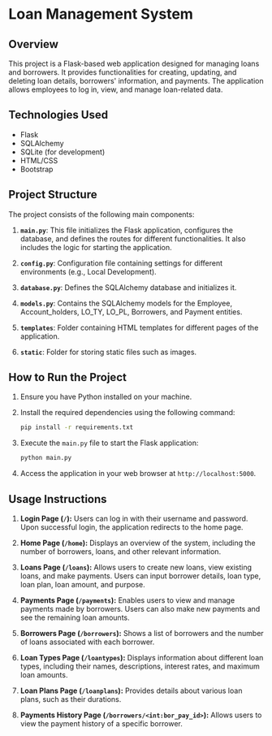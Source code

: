 # Loan Management System

## Overview

This project is a Flask-based web application designed for managing loans and borrowers. It provides functionalities for creating, updating, and deleting loan details, borrowers' information, and payments. The application allows employees to log in, view, and manage loan-related data.

## Technologies Used

- Flask
- SQLAlchemy
- SQLite (for development)
- HTML/CSS
- Bootstrap

## Project Structure

The project consists of the following main components:

1. **`main.py`**: This file initializes the Flask application, configures the database, and defines the routes for different functionalities. It also includes the logic for starting the application.

2. **`config.py`**: Configuration file containing settings for different environments (e.g., Local Development).

3. **`database.py`**: Defines the SQLAlchemy database and initializes it.

4. **`models.py`**: Contains the SQLAlchemy models for the Employee, Account_holders, LO_TY, LO_PL, Borrowers, and Payment entities.

5. **`templates`**: Folder containing HTML templates for different pages of the application.

6. **`static`**: Folder for storing static files such as images.

## How to Run the Project

1. Ensure you have Python installed on your machine.
2. Install the required dependencies using the following command:

    ```bash
    pip install -r requirements.txt
    ```

3. Execute the `main.py` file to start the Flask application:

    ```bash
    python main.py
    ```

4. Access the application in your web browser at `http://localhost:5000`.

## Usage Instructions

1. **Login Page (`/`):** Users can log in with their username and password. Upon successful login, the application redirects to the home page.

2. **Home Page (`/home`):** Displays an overview of the system, including the number of borrowers, loans, and other relevant information.

3. **Loans Page (`/loans`):** Allows users to create new loans, view existing loans, and make payments. Users can input borrower details, loan type, loan plan, loan amount, and purpose.

4. **Payments Page (`/payments`):** Enables users to view and manage payments made by borrowers. Users can also make new payments and see the remaining loan amounts.

5. **Borrowers Page (`/borrowers`):** Shows a list of borrowers and the number of loans associated with each borrower.

6. **Loan Types Page (`/loantypes`):** Displays information about different loan types, including their names, descriptions, interest rates, and maximum loan amounts.

7. **Loan Plans Page (`/loanplans`):** Provides details about various loan plans, such as their durations.

8. **Payments History Page (`/borrowers/<int:bor_pay_id>`):** Allows users to view the payment history of a specific borrower.
